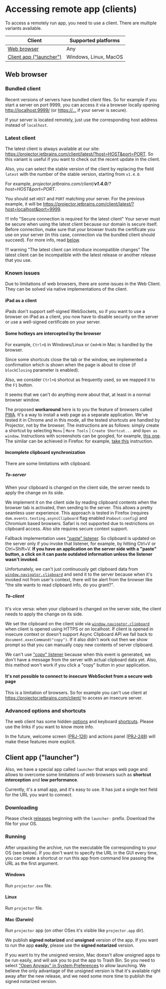 # Accessing remote app (clients)

To access a remotely run app, you need to use a client. There are multiple variants available.

Client | Supported platforms
---|---
[Web browser](#web-browser) | Any
[Client app ("launcher")](#client-app-launcher) | Windows, Linux, MacOS

## Web browser

### Bundled client

Recent versions of servers have bundled client files. So for example if you start a server on port 9999, you can access it via a browser locally opening <http://localhost:9999/> (or <https://...> if your server is secure).

If your server is located remotely, just use the corresponding host address instead of `localhost`.

### Latest client

The latest client is always available at our site: <https://projector.jetbrains.com/client/latest/?host=HOST&port=PORT>. So this variant is useful if you want to check out the recent update in the client.

Also, you can select the stable version of the client by replacing the field `latest` with the number of the stable version, starting from `v1.4.0`.

For example, _projector.jetbrains.com/client/**v1.4.0**/?host=HOST&port=PORT_.

You should set `HOST` and `PORT` matching your server. For the previous example, it will be <https://projector.jetbrains.com/client/latest/?host=localhost&port=9999>.

!!! info "Secure connection is required for the latest client"
    Your server must be secure when using the latest client because our domain is secure itself. Before connection, make sure that your browser trusts the certificate you use on your server (in this case, connection via the bundled client should succeed). For more info, read [below](#its-not-possible-to-connect-to-insecure-websocket-from-a-secure-web-page).

!!! warning "The latest client can introduce incompatible changes"
    The latest client can be incompatible with the latest release or another release that you use. 

### Known issues

Due to limitations of web browsers, there are some issues in the Web Client. They can be solved via native implementations of the client.

#### iPad as a client

iPads don't support self-signed WebSockets, so if you want to use a browser on iPad as a client, you now have to disable security on the server or use a well-signed certificate on your server.

#### Some hotkeys are intercepted by the browser

For example, `Ctrl+Q` in Windows/Linux or `Cmd+N` in Mac is handled by the browser.

Since some shortcuts close the tab or the window, we implemented a confirmation which is shown when the page is about to close (if `blockClosing` parameter is enabled).

Also, we consider `Ctrl+Q` shortcut as frequently used, so we mapped it to the `F1` button.

It seems that we can't do anything more about that, at least in a normal browser window.

The proposed **workaround** here is to you the feature of browsers called [PWA](https://en.wikipedia.org/wiki/Progressive_web_application). It's a way to install a web page as a separate application. We've tested it in Chrome and in this mode, all the tested shortcuts are handled by Projector, not by the browser. The instructions are as follows: simply create a shortcut by selecting `Menu` | `More Tools` | `Create Shortcut...` and `Open as window`. Instructions with screenshots can be googled, for example, [this one](https://ccm.net/faq/9934-create-a-desktop-shortcut-on-google-chrome). The similar can be achieved in Firefox: for example, [take this](https://www.maketecheasier.com/enable-site-specific-browser-firefox/) instruction.

#### Incomplete clipboard synchronization

There are some limitations with clipboard.

##### To-server

When your clipboard is changed on the client side, the server needs to apply the change on its side.

We implement it on the client side by reading clipboard contents when the browser tab is activated, then sending to the server. 
This allows a pretty seamless user experience.
This approach is tested in Firefox (requires `dom.events.testing.asyncClipboard` flag enabled in`about:config`) and Chromium based browsers.
Safari is not supported due to restrictions on clipboard access.
Also site requires secure context support.

Fallback implementation uses ["paste" listener](https://developer.mozilla.org/en-US/docs/Web/API/Element/paste_event). So clipboard is updated on the server only if you invoke that listener, for example, by hitting Ctrl+V or Ctrl+Shift+V. **If you have an application on the server side with a "paste" button, a click on it can paste outdated information unless the listener wasn't invoked**.

Unfortunately, we can't just continuously get clipboard data from [`window.navigator.clipboard`](https://developer.mozilla.org/en-US/docs/Web/API/Navigator/clipboard) and send it to the server because when it's invoked not from user's context, there will be alert from the browser like "the site wants to read clipboard info, do you grant?".

##### To-client

It's vice versa: when your clipboard is changed on the server side, the client needs to apply the change on its side.

We set the clipboard on the client side via [`window.navigator.clipboard`](https://developer.mozilla.org/en-US/docs/Web/API/Navigator/clipboard) when client is opened using HTTPS or on localhost. If client is opened in insecure context or doesn't support Async Clipboard API we fall back to `document.execCommand("copy")`. If it also didn't work out then we show prompt so that you can manually copy new contents of server clipboard.

We can't use ["copy" listener](https://developer.mozilla.org/en-US/docs/Web/API/Element/copy_event) because when this event is generated, we don't have a message from the server with actual clipboard data yet. Also, this method won't work if you click a "copy" button in your application.

#### It's not possible to connect to insecure WebSocket from a secure web page

This is a limitation of browsers. So for example you can't use client at <https://projector.jetbrains.com/client/> to access an insecure server.

### Advanced options and shortcuts

The web client has some hidden [options](https://github.com/JetBrains/projector-client/tree/master/projector-client-web#page-parameters) and keyboard [shortcuts](https://github.com/JetBrains/projector-client/tree/master/projector-client-web#shortcuts). Please use the links if you want to know more info.

In the future, welcome screen ([PRJ-126](https://youtrack.jetbrains.com/issue/PRJ-126)) and actions panel ([PRJ-248](https://youtrack.jetbrains.com/issue/PRJ-248)) will make these features more explicit.

## Client app ("launcher")

Also, we have a special app called `launcher` that wraps web page and allows to overcome some limitations of web browsers such as **shortcut interception** and **low performance**.

Currently, it's a small app, and it's easy to use. It has just a single text field for the URL you want to connect.

### Downloading

Please check [releases](https://github.com/JetBrains/projector-client/releases) beginning with the `launcher-` prefix. Download the file for your OS.

### Running

After unpacking the archive, run the executable file corresponding to your OS (see below). If you don't want to specify the URL in the GUI every time, you can create a shortcut or run this app from command line passing the URL as the first argument.

#### Windows

Run `projector.exe` file.

#### Linux

Run `projector` file.

#### Mac (Darwin)

Run `projector` app (on other OSes it's visible like `projector.app` dir).

We publish **signed notarized** and **unsigned** version of the app. If you want to run the app **easily**, please use the **signed notarized** version.

If you want to try the unsigned version, Mac doesn't allow unsigned apps to be run easily, and will ask you to put the app to Trash Bin. So you need to select ["Open Anyway" in System Preferences](https://stackoverflow.com/a/59899342) to allow launching. We believe the only advantage of the unsigned version is that it's available right away after the new release, and we need some more time to publish the signed notarized version.
